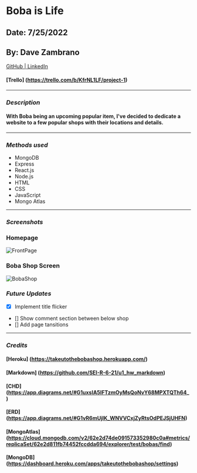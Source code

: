 # Boba is Life

## Date: 7/25/2022

## By: Dave Zambrano

[GitHub | LinkedIn](https://github.com/dzambr13)

#### [Trello] (https://trello.com/b/KfrNL1LF/project-1)

---

### **_Description_**

#### With Boba being an upcoming popular item, I've decided to dedicate a website to a few popular shops with their locations and details.

---

### **_Methods used_**

- MongoDB
- Express
- React.js
- Node.js
- HTML
- CSS
- JavaScript
- Mongo Atlas

---

### **_Screenshots_**

### Homepage

![FrontPage](https://cdn.discordapp.com/attachments/994991543712751756/1002559447056519188/unknown.png)

### Boba Shop Screen

![BobaShop](https://cdn.discordapp.com/attachments/994991543712751756/1002592190628905030/unknown.png)

### **_Future Updates_**

- [x] Implement title flicker
- [] Show comment section between below shop
- [] Add page tansitions

---

### **_Credits_**

#### [Heroku] (https://takeutothebobashop.herokuapp.com/)

#### [Markdown] (https://github.com/SEI-R-6-21/u1_hw_markdown)

#### [CHD] (https://app.diagrams.net/#G1uxsIA5IFTzmOyMsQoNvY68MPXTQTh64_)

#### [ERD] (https://app.diagrams.net/#G1vR6mUjlK_WNVVCxjZyRtsOdPEJSjUHFN)

#### [MongoAtlas] (https://cloud.mongodb.com/v2/62e2d74de091573352980c0a#metrics/replicaSet/62e2d811fb74452fccdda694/explorer/test/bobas/find)

#### [MongoDB] (https://dashboard.heroku.com/apps/takeutothebobashop/settings)

